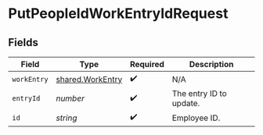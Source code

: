 # PutPeopleIdWorkEntryIdRequest


## Fields

| Field                                                       | Type                                                        | Required                                                    | Description                                                 |
| ----------------------------------------------------------- | ----------------------------------------------------------- | ----------------------------------------------------------- | ----------------------------------------------------------- |
| `workEntry`                                                 | [shared.WorkEntry](../../../sdk/models/shared/workentry.md) | :heavy_check_mark:                                          | N/A                                                         |
| `entryId`                                                   | *number*                                                    | :heavy_check_mark:                                          | The entry ID to update.                                     |
| `id`                                                        | *string*                                                    | :heavy_check_mark:                                          | Employee ID.                                                |